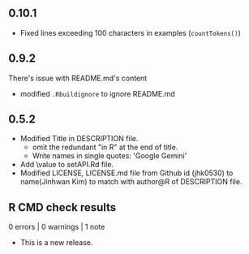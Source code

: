 ## 0.10.1

- Fixed lines exceeding 100 characters in examples (`countTokens()`)

## 0.9.2

There's issue with README.md's content

- modified `.Rbuildignore` to ignore README.md

## 0.5.2

- Modified Title in DESCRIPTION file.
  - omit the redundant "in R" at the end of title.
  - Write names in single quotes: 'Google Gemini'
- Add \value to setAPI.Rd file.
- Modified LICENSE, LICENSE.md file from Github id (jhk0530) to name(Jinhwan Kim) to match with author@R of DESCRIPTION file.

## R CMD check results

0 errors | 0 warnings | 1 note

- This is a new release.
